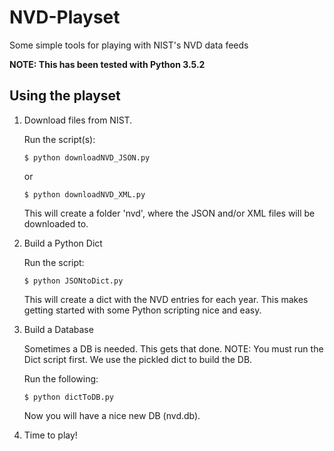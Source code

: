 # NVD-Playset
Some simple tools for playing with NIST's NVD data feeds

**NOTE: This has been tested with Python 3.5.2**

## Using the playset

1. Download files from NIST.

   Run the script(s):
  
   ```shell
   $ python downloadNVD_JSON.py
   ```
  
   or
  
   ```shell
   $ python downloadNVD_XML.py
   ```
  
   This will create a folder 'nvd', where the JSON and/or XML files will be downloaded to.
  
2. Build a Python Dict

   Run the script:
  
   ```shell
   $ python JSONtoDict.py
   ```
  
   This will create a dict with the NVD entries for each year. 
   This makes getting started with some Python scripting nice and easy.
  
3. Build a Database

   Sometimes a DB is needed. This gets that done.
   NOTE: You must run the Dict script first. We use the pickled dict to build the DB.
  
   Run the following:
   ```shell
   $ python dictToDB.py
   ```
   Now you will have a nice new DB (nvd.db).
  
4. Time to play!
